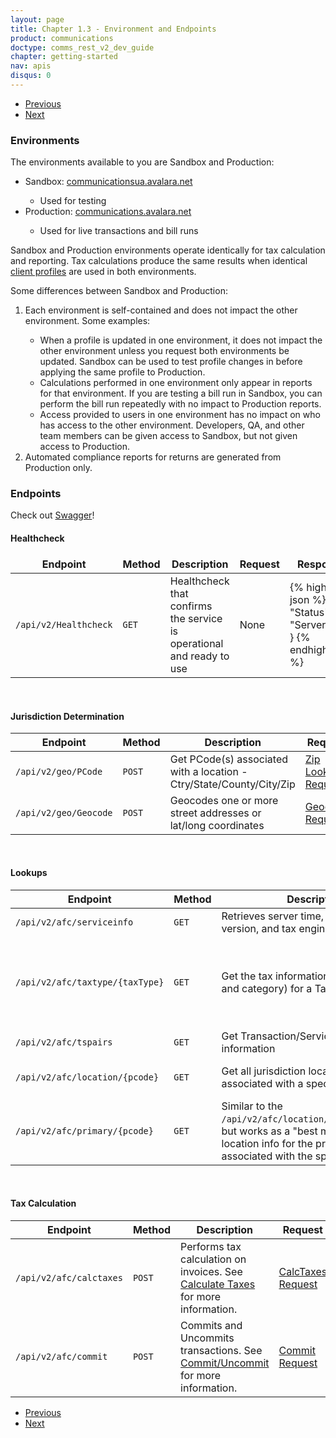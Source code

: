 ```yaml
---
layout: page
title: Chapter 1.3 - Environment and Endpoints
product: communications
doctype: comms_rest_v2_dev_guide
chapter: getting-started
nav: apis
disqus: 0
---
```


<ul class="pager">
  <li class="previous"><a href="/communications/dev-guide_rest_v2/getting-started/authentication/"><i class="glyphicon glyphicon-chevron-left"></i>Previous</a></li>
  <li class="next"><a href="/communications/dev-guide_rest_v2/getting-started/best-practices/">Next<i class="glyphicon glyphicon-chevron-right"></i></a></li>
</ul>

<h3>Environments</h3>

The environments available to you are Sandbox and Production:

<ul class="dev-guide-list">
  <li>Sandbox: <a class="dev-guide-link" href="https://communicationsua.avalara.net">communicationsua.avalara.net</a></li>
    <ul class="dev-guide-list">
      <li>Used for testing</li>
    </ul>
  <li>Production: <a class="dev-guide-link" href="https://communications.avalara.net">communications.avalara.net</a></li>
    <ul class="dev-guide-list">
      <li>Used for live transactions and bill runs</li>
    </ul>
</ul>

Sandbox and Production environments operate identically for tax calculation and reporting.  Tax calculations produce the same results when identical <a class="dev-guide-link" href="/communications/dev-guide_rest_v2/customizing-transactions/client-profiles/">client profiles</a> are used in both environments.

Some differences between Sandbox and Production:
<ol class="dev-guide-list">
  <li>Each environment is self-contained and does not impact the other environment.  Some examples:</li>
    <ul class="dev-guide-list">
      <li>When a profile is updated in one environment, it does not impact the other environment unless you request both environments be updated.  Sandbox can be used to test profile changes in before applying the same profile to Production.</li>
      <li>Calculations performed in one environment only appear in reports for that environment.  If you are testing a bill run in Sandbox, you can perform the bill run repeatedly with no impact to Production reports.</li>
      <li>Access provided to users in one environment has no impact on who has access to the other environment.  Developers, QA, and other team members can be given access to Sandbox, but not given access to Production.</li>
    </ul>
  <li>Automated compliance reports for returns are generated from Production only.</li>
</ol>

<h3 id="endpoints">Endpoints</h3>
Check out <a class="dev-guide-link" href="https://communications.avalara.net/API/AFCSaaSProTax/">Swagger</a>!

<h4 id="healthcheck">Healthcheck</h4>
<div class="mobile-table">
  <table class="styled-table">
    <thead>
      <tr>
        <tr>
        <th>Endpoint</th>
        <th>Method</th>
        <th>Description</th>
        <th>Request</th>
        <th>Response</th>
      </tr>
      </tr>
    </thead>
    <tbody>
      <tr>
        <td><code>/api/v2/Healthcheck</code></td>
        <td><code>GET</code></td>
        <td>Healthcheck that confirms the service is operational and ready to use</td>
        <td>None</td>
        <td>
{% highlight json %}
{
"Status",
"ServerTime"
}
{% endhighlight %}
        </td>
      </tr>
    </tbody>
  </table>
</div>

<br/>
<h4 id="jur_determine">Jurisdiction Determination</h4>
<div class="mobile-table">
  <table class="styled-table">
    <thead>
      <tr>
        <tr>
        <th>Endpoint</th>
        <th>Method</th>
        <th>Description</th>
        <th>Request</th>
        <th>Response</th>
      </tr>
      </tr>
    </thead>
    <tbody>
      <tr>
        <td><code>/api/v2/geo/PCode</code></td>
        <td><code>POST</code></td>
        <td>Get PCode(s) associated with a location - Ctry/State/County/City/Zip</td>
        <td><a class="dev-guide-link" href="/communications/dev-guide_rest_v2/reference/zip-lookup-request/">Zip Lookup Request</a></td>
        <td><a class="dev-guide-link" href="/communications/dev-guide_rest_v2/reference/zip-lookup-result/">Zip Lookup Result</a></td>
      </tr>
      <tr>
        <td><code>/api/v2/geo/Geocode</code></td>
        <td><code>POST</code></td>
        <td>Geocodes one or more street addresses or lat/long coordinates</td>
        <td><a class="dev-guide-link" href="/communications/dev-guide_rest_v2/reference/geocode-requests/">Geocode Requests</a></td>
        <td><a class="dev-guide-link" href="/communications/dev-guide_rest_v2/reference/geocode-result/">Geocode Result</a></td>
      </tr>
    </tbody>
  </table>
</div>

<br/>
<h4 id="lookups">Lookups</h4>
<div class="mobile-table">
  <table class="styled-table">
    <thead>
      <tr>
        <tr>
        <th>Endpoint</th>
        <th>Method</th>
        <th>Description</th>
        <th>Request</th>
        <th>Response</th>
      </tr>
      </tr>
    </thead>
    <tbody>
      <tr>
        <td><code>/api/v2/afc/serviceinfo</code></td>
        <td><code>GET</code></td>
        <td>Retrieves server time, service build version, and tax engine version</td>
        <td>None</td>
        <td><a class="dev-guide-link" href="/communications/dev-guide_rest_v2/reference/service-info/">Service Info</a></td>
      </tr>
      <tr>
        <td><code>/api/v2/afc/taxtype/{taxType}</code></td>
        <td><code>GET</code></td>
        <td>Get the tax information (description and category) for a Tax Type ID</td>
        <td>{taxType} as URL parameter
        <br/>
        Use "*" in {taxType }return all tax types
        </td>
        <td><a class="dev-guide-link" href="/communications/dev-guide_rest_v2/reference/tax-type-data/">Tax Type Data</a></td>
      </tr>
      <tr>
        <td><code>/api/v2/afc/tspairs</code></td>
        <td><code>GET</code></td>
        <td>Get Transaction/Service (T/S) Pair information</td>
        <td>None</td>
        <td><a class="dev-guide-link" href="/communications/dev-guide_rest_v2/reference/ts-pair-data/">TS Pair Data</a></td>
      </tr>
      <tr>
        <td><code>/api/v2/afc/location/{pcode}</code></td>
        <td><code>GET</code></td>
        <td>Get all jurisdiction location data associated with a specific PCode</td>
        <td>{pcode} as URL parameter</td>
        <td><a class="dev-guide-link" href="/communications/dev-guide_rest_v2/reference/zip-lookup-result/">Zip Lookup Result</a></td>
      </tr>
      <tr>
        <td><code>/api/v2/afc/primary/{pcode}</code></td>
        <td><code>GET</code></td>
        <td>Similar to the <code>/api/v2/afc/location/{pcode}</code>endpoint, but works as a "best match." Returns location info for the primary jurisdiction associated with the specified PCode</td>
        <td>{pcode} as URL parameter</td>
        <td><a class="dev-guide-link" href="/communications/dev-guide_rest_v2/reference/zip-lookup-result/">Zip Lookup Result</a></td>
      </tr>
    </tbody>
  </table>
</div>

<br/>
<h4 id="tax_calc">Tax Calculation</h4>
<div class="mobile-table">
  <table class="styled-table">
    <thead>
      <tr>
        <th>Endpoint</th>
        <th>Method</th>
        <th>Description</th>
        <th>Request</th>
        <th>Response</th>
      </tr>
    </thead>
    <tbody>
      <tr>
        <td><code>/api/v2/afc/calctaxes</code></td>
        <td><code>POST</code></td>
        <td>Performs tax calculation on invoices.  See <a class="dev-guide-link" href="/communications/dev-guide_rest_v2/calculate-taxes/">Calculate Taxes</a> for more information.</td>
        <td><a class="dev-guide-link" href="/communications/dev-guide_rest_v2/reference/calc-taxes-request/">CalcTaxes Request</a></td>
        <td><a class="dev-guide-link" href="/communications/dev-guide_rest_v2/reference/calc-taxes-response/">CalcTaxes Response</a></td>
      </tr>
      <tr>
        <td><code>/api/v2/afc/commit</code></td>
        <td><code>POST</code></td>
        <td>Commits and Uncommits transactions. See <a class="dev-guide-link" href="/communications/dev-guide_rest_v2/commit-uncommit/">Commit/Uncommit</a> for more information.</td>
        <td><a class="dev-guide-link" href="/communications/dev-guide_rest_v2/reference/commit-request/">Commit Request</a></td>
        <td><a class="dev-guide-link" href="/communications/dev-guide_rest_v2/reference/commit-response/">Commit Response</a></td>
      </tr>
    </tbody>
  </table>
</div>


<ul class="pager">
  <li class="previous"><a href="/communications/dev-guide_rest_v2/getting-started/authentication/"><i class="glyphicon glyphicon-chevron-left"></i>Previous</a></li>
  <li class="next"><a href="/communications/dev-guide_rest_v2/getting-started/best-practices/">Next<i class="glyphicon glyphicon-chevron-right"></i></a></li>
</ul>